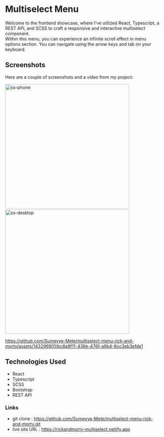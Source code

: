 # Multiselect Menu

Welcome to the frontend showcase, where I've utilized React, Typescript, a REST API, and SCSS to craft a responsive and interactive multiselect component.<br/> 
Within this menu, you can experience an infinite scroll effect in menu options section. You can navigate using the arrow keys and tab on your keyboard.

## Screenshots

Here are a couple of screenshots and a video from my project:

<img height="400px" width="auto" alt="ss-phone" src="https://github.com/Sumeyye-Mete/multiselect-menu-rick-and-morty/assets/143296901/dd412b41-492e-428b-a3e4-36b0438f7752">  &nbsp;  &nbsp;  &nbsp;  &nbsp;  &nbsp;  &nbsp;  &nbsp;  &nbsp;  &nbsp;  &nbsp;  &nbsp;  &nbsp; 
<img height="400px" width="auto" alt="ss-desktop" src="https://github.com/Sumeyye-Mete/multiselect-menu-rick-and-morty/assets/143296901/113bf117-df4c-460e-a239-1ab4ecdd2168">

https://github.com/Sumeyye-Mete/multiselect-menu-rick-and-morty/assets/143296901/bc8a9f11-436e-476f-a9b4-6cc3eb3efde1



## Technologies Used

- React
- Typescript
- SCSS
- Bootstrap
- REST API

### Links
- git clone : https://github.com/Sumeyye-Mete/multiselect-menu-rick-and-morty.git
- live site URL : https://rickandmorty-multiselect.netlify.app
